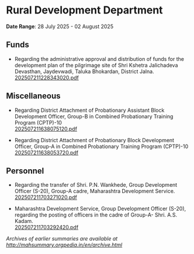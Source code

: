 # Rural Development Department

**Date Range**: 28 July 2025 - 02 August 2025


## Funds
- Regarding the administrative approval and distribution of funds for the development plan of the pilgrimage site of Shri Kshetra Jalichadeva Devasthan, Jaydevwadi, Taluka Bhokardan, District Jalna.\
  [202507211228343020.pdf](https://gr.maharashtra.gov.in/Site/Upload/Government%20Resolutions/English/202507211228343020.pdf)

## Miscellaneous
- Regarding District Attachment of Probationary Assistant Block Development Officer, Group-B in Combined Probationary Training Program (CPTP)-10\
  [202507211638075120.pdf](https://gr.maharashtra.gov.in/Site/Upload/Government%20Resolutions/English/202507211638075120.pdf)

- Regarding District Attachment of Probationary Block Development Officer, Group-A in Combined Probationary Training Program (CPTP)-10\
  [202507211638053720.pdf](https://gr.maharashtra.gov.in/Site/Upload/Government%20Resolutions/English/202507211638053720.pdf)

## Personnel
- Regarding the transfer of Shri. P.N. Wankhede, Group Development Officer (S-20), Group-A cadre, Maharashtra Development Service.\
  [202507211703271020.pdf](https://gr.maharashtra.gov.in/Site/Upload/Government%20Resolutions/English/202507211703271020.pdf)

- Maharashtra Development Service, Group Development Officer (S-20), regarding the posting of officers in the cadre of Group-A- Shri. A.S. Kadam.\
  [202507211703292420.pdf](https://gr.maharashtra.gov.in/Site/Upload/Government%20Resolutions/English/202507211703292420.pdf)


*Archives of earlier summaries are available at http://mahsummary.orgpedia.in/en/archive.html*